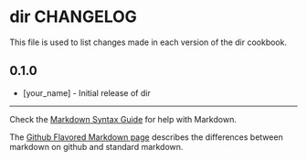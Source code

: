 # dir CHANGELOG

This file is used to list changes made in each version of the dir cookbook.

## 0.1.0
- [your_name] - Initial release of dir

- - -
Check the [Markdown Syntax Guide](http://daringfireball.net/projects/markdown/syntax) for help with Markdown.

The [Github Flavored Markdown page](http://github.github.com/github-flavored-markdown/) describes the differences between markdown on github and standard markdown.
